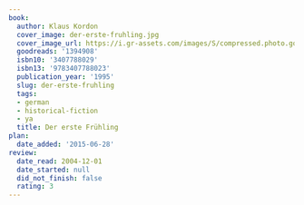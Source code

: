 ```yaml
---
book:
  author: Klaus Kordon
  cover_image: der-erste-fruhling.jpg
  cover_image_url: https://i.gr-assets.com/images/S/compressed.photo.goodreads.com/books/1183253683l/1394908.jpg
  goodreads: '1394908'
  isbn10: '3407788029'
  isbn13: '9783407788023'
  publication_year: '1995'
  slug: der-erste-fruhling
  tags:
  - german
  - historical-fiction
  - ya
  title: Der erste Frühling
plan:
  date_added: '2015-06-28'
review:
  date_read: 2004-12-01
  date_started: null
  did_not_finish: false
  rating: 3
---
```

